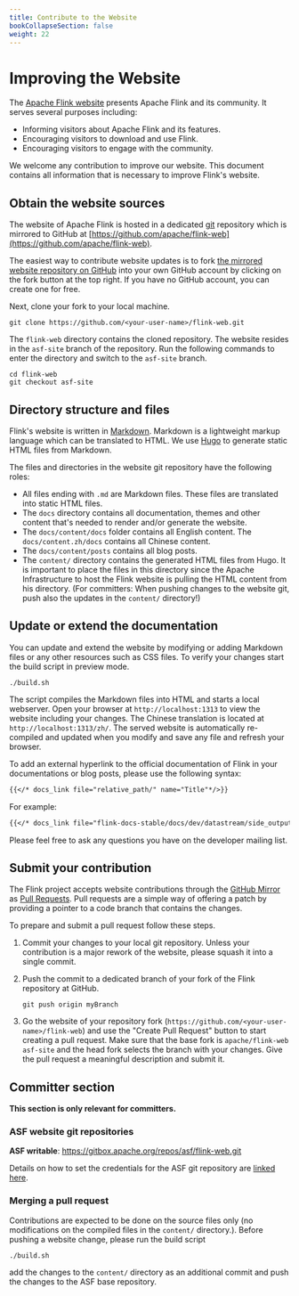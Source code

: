 ```yaml
---
title: Contribute to the Website
bookCollapseSection: false
weight: 22
---
```


# Improving the Website

The [Apache Flink website](http://flink.apache.org) presents Apache Flink and its community. It serves several purposes including:

- Informing visitors about Apache Flink and its features.
- Encouraging visitors to download and use Flink.
- Encouraging visitors to engage with the community.

We welcome any contribution to improve our website. This document contains all information that is necessary to improve Flink's website.

## Obtain the website sources

The website of Apache Flink is hosted in a dedicated [git](http://git-scm.com/) repository which is mirrored to GitHub at [https://github.com/apache/flink-web](https://github.com/apache/flink-web).

The easiest way to contribute website updates is to fork [the mirrored website repository on GitHub](https://github.com/apache/flink-web) into your own GitHub account by clicking on the fork button at the top right. If you have no GitHub account, you can create one for free.

Next, clone your fork to your local machine.

```
git clone https://github.com/<your-user-name>/flink-web.git
```

The `flink-web` directory contains the cloned repository. The website resides in the `asf-site` branch of the repository. Run the following commands to enter the directory and switch to the `asf-site` branch.

```
cd flink-web
git checkout asf-site
```

## Directory structure and files

Flink's website is written in [Markdown](http://daringfireball.net/projects/markdown/). Markdown is a lightweight markup language which can be translated to HTML. We use [Hugo](https://gohugo.io/) to generate static HTML files from Markdown.

The files and directories in the website git repository have the following roles:

- All files ending with `.md` are Markdown files. These files are translated into static HTML files.
- The `docs` directory contains all documentation, themes and other content that's needed to render and/or generate the website.
- The `docs/content/docs` folder contains all English content. The `docs/content.zh/docs` contains all Chinese content.
- The `docs/content/posts` contains all blog posts. 
- The `content/` directory contains the generated HTML files from Hugo. It is important to place the files in this directory since the Apache Infrastructure to host the Flink website is pulling the HTML content from his directory. (For committers: When pushing changes to the website git, push also the updates in the `content/` directory!)

## Update or extend the documentation

You can update and extend the website by modifying or adding Markdown files or any other resources such as CSS files. To verify your changes start the build script in preview mode.

```
./build.sh
```

The script compiles the Markdown files into HTML and starts a local webserver. Open your browser at `http://localhost:1313` to view the website including your changes. The Chinese translation is located at `http://localhost:1313/zh/`. The served website is automatically re-compiled and updated when you modify and save any file and refresh your browser.

To add an external hyperlink to the official documentation of Flink in your documentations or blog posts, please use the following syntax:

```markdown
{{</* docs_link file="relative_path/" name="Title"*/>}}
```

For example:

```markdown
{{</* docs_link file="flink-docs-stable/docs/dev/datastream/side_output/" name="Side Output"*/>}}
```

Please feel free to ask any questions you have on the developer mailing list.

## Submit your contribution

The Flink project accepts website contributions through the [GitHub Mirror](https://github.com/apache/flink-web) as [Pull Requests](https://help.github.com/articles/using-pull-requests). Pull requests are a simple way of offering a patch by providing a pointer to a code branch that contains the changes.

To prepare and submit a pull request follow these steps.

1. Commit your changes to your local git repository. Unless your contribution is a major rework of the website, please squash it into a single commit.

2. Push the commit to a dedicated branch of your fork of the Flink repository at GitHub.

   ```
   git push origin myBranch
   ```

3. Go the website of your repository fork (`https://github.com/<your-user-name>/flink-web`) and use the "Create Pull Request" button to start creating a pull request. Make sure that the base fork is `apache/flink-web asf-site` and the head fork selects the branch with your changes. Give the pull request a meaningful description and submit it.

## Committer section

**This section is only relevant for committers.**

### ASF website git repositories

**ASF writable**: https://gitbox.apache.org/repos/asf/flink-web.git

Details on how to set the credentials for the ASF git repository are [linked here](https://gitbox.apache.org/).

### Merging a pull request

Contributions are expected to be done on the source files only (no modifications on the compiled files in the `content/` directory.). Before pushing a website change, please run the build script

```
./build.sh
```

add the changes to the `content/` directory as an additional commit and push the changes to the ASF base repository.
